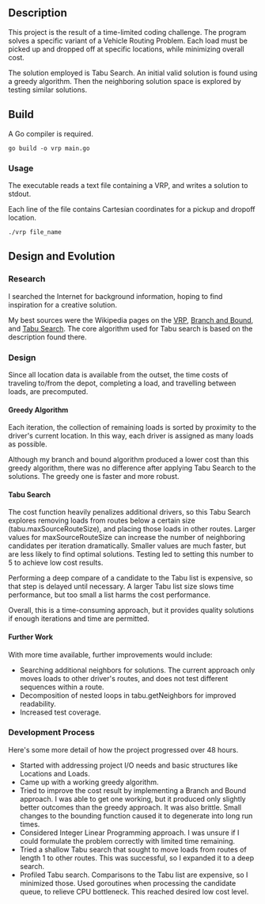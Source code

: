 ## Description
This project is the result of a time-limited coding challenge.
The program solves a specific variant of a Vehicle Routing Problem.
Each load must be picked up and dropped off at specific locations, while minimizing overall cost.

The solution employed is Tabu Search. An initial valid solution is found using a greedy algorithm. Then the neighboring solution space is explored by testing similar solutions.

## Build
A Go compiler is required.
```
go build -o vrp main.go
```

### Usage
The executable reads a text file containing a VRP, and writes a solution to stdout.

Each line of the file contains Cartesian coordinates for a pickup and dropoff location.

```
./vrp file_name
```

## Design and Evolution
### Research
I searched the Internet for background information, hoping to find inspiration for a creative solution.

My best sources were the Wikipedia pages on the [VRP](https://en.wikipedia.org/wiki/Vehicle_routing_problem), [Branch and Bound](https://en.wikipedia.org/wiki/Branch_and_bound), and [Tabu Search](https://en.wikipedia.org/wiki/Tabu_search).
The core algorithm used for Tabu search is based on the description found there.

### Design
Since all location data is available from the outset, the time costs of traveling to/from the depot, completing a load, and travelling between loads, are precomputed.

#### Greedy Algorithm
Each iteration, the collection of remaining loads is sorted by proximity to the driver's current location. In this way, each driver is assigned as many loads as possible.

Although my branch and bound algorithm produced a lower cost than this greedy algorithm, there was no difference after applying Tabu Search to the solutions. The greedy one is faster and more robust.

#### Tabu Search
The cost function heavily penalizes additional drivers, so this Tabu Search explores removing loads from routes below a certain size (tabu.maxSourceRouteSize), and placing those loads in other routes. Larger values for maxSourceRouteSize can increase the number of neighboring candidates per iteration dramatically. Smaller values are much faster, but are less likely to find optimal solutions. Testing led to setting this number to 5 to achieve low cost results.

Performing a deep compare of a candidate to the Tabu list is expensive, so that step is delayed until necessary. A larger Tabu list size slows time performance, but too small a list harms the cost performance.

Overall, this is a time-consuming approach, but it provides quality solutions if enough iterations and time are permitted.

#### Further Work
With more time available, further improvements would include:
- Searching additional neighbors for solutions. The current approach only moves loads to other driver's routes, and does not test different sequences within a route.
- Decomposition of nested loops in tabu.getNeighbors for improved readability.
- Increased test coverage.

### Development Process
Here's some more detail of how the project progressed over 48 hours.
- Started with addressing project I/O needs and basic structures like Locations and Loads.
- Came up with a working greedy algorithm.
- Tried to improve the cost result by implementing a Branch and Bound approach. I was able to get one working, but it produced only slightly better outcomes than the greedy approach. It was also brittle. Small changes to the bounding function caused it to degenerate into long run times.
- Considered Integer Linear Programming approach. I was unsure if I could formulate the problem correctly with limited time remaining.
- Tried a shallow Tabu search that sought to move loads from routes of length 1 to other routes. This was successful, so I expanded it to a deep search.
- Profiled Tabu search. Comparisons to the Tabu list are expensive, so I minimized those. Used goroutines when processing the candidate queue, to relieve CPU bottleneck. This reached desired low cost level.

